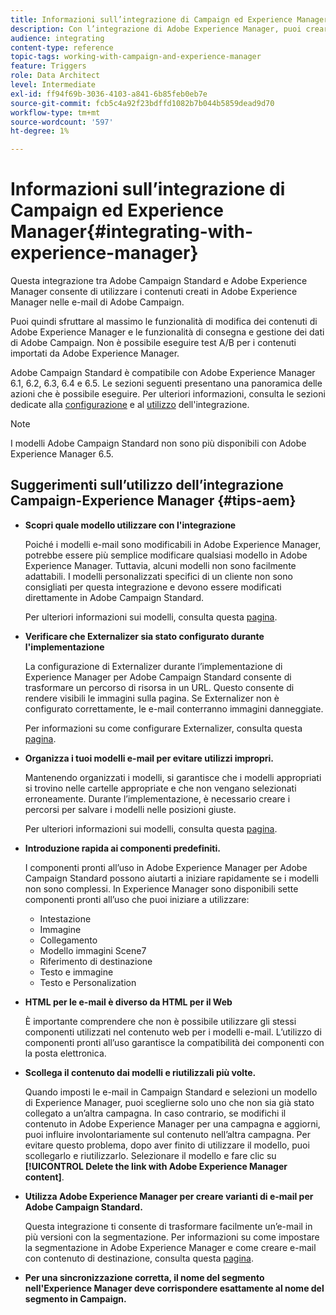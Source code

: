 ```yaml
---
title: Informazioni sull’integrazione di Campaign ed Experience Manager
description: Con l’integrazione di Adobe Experience Manager, puoi creare contenuti direttamente nell’AEM e utilizzarli successivamente in Adobe Campaign.
audience: integrating
content-type: reference
topic-tags: working-with-campaign-and-experience-manager
feature: Triggers
role: Data Architect
level: Intermediate
exl-id: ff94f69b-3036-4103-a841-6b85feb0eb7e
source-git-commit: fcb5c4a92f23bdffd1082b7b044b5859dead9d70
workflow-type: tm+mt
source-wordcount: '597'
ht-degree: 1%

---
```


# Informazioni sull’integrazione di Campaign ed Experience Manager{#integrating-with-experience-manager}

Questa integrazione tra Adobe Campaign Standard e Adobe Experience Manager consente di utilizzare i contenuti creati in Adobe Experience Manager nelle e-mail di Adobe Campaign.

Puoi quindi sfruttare al massimo le funzionalità di modifica dei contenuti di Adobe Experience Manager e le funzionalità di consegna e gestione dei dati di Adobe Campaign. Non è possibile eseguire test A/B per i contenuti importati da Adobe Experience Manager.

Adobe Campaign Standard è compatibile con Adobe Experience Manager 6.1, 6.2, 6.3, 6.4 e 6.5. Le sezioni seguenti presentano una panoramica delle azioni che è possibile eseguire. Per ulteriori informazioni, consulta le sezioni dedicate alla [configurazione](https://experienceleague.adobe.com/docs/experience-manager-65/administering/integration/campaignstandard.html?lang=it) e al [utilizzo](https://experienceleague.adobe.com/docs/experience-manager-65/authoring/aem-adobe-campaign/campaign.html?lang=it) dell&#39;integrazione.

>[!NOTE]
>
> I modelli Adobe Campaign Standard non sono più disponibili con Adobe Experience Manager 6.5.

## Suggerimenti sull’utilizzo dell’integrazione Campaign-Experience Manager {#tips-aem}

* **Scopri quale modello utilizzare con l&#39;integrazione**

  Poiché i modelli e-mail sono modificabili in Adobe Experience Manager, potrebbe essere più semplice modificare qualsiasi modello in Adobe Experience Manager. Tuttavia, alcuni modelli non sono facilmente adattabili. I modelli personalizzati specifici di un cliente non sono consigliati per questa integrazione e devono essere modificati direttamente in Adobe Campaign Standard.

  Per ulteriori informazioni sui modelli, consulta questa [pagina](https://experienceleague.adobe.com/docs/experience-manager-65/developing/platform/templates/templates.html?lang=it).

* **Verificare che Externalizer sia stato configurato durante l&#39;implementazione**

  La configurazione di Externalizer durante l’implementazione di Experience Manager per Adobe Campaign Standard consente di trasformare un percorso di risorsa in un URL. Questo consente di rendere visibili le immagini sulla pagina. Se Externalizer non è configurato correttamente, le e-mail conterranno immagini danneggiate.

  Per informazioni su come configurare Externalizer, consulta questa [pagina](https://experienceleague.adobe.com/docs/experience-manager-65/developing/platform/externalizer.html?lang=it).

* **Organizza i tuoi modelli e-mail per evitare utilizzi impropri.**

  Mantenendo organizzati i modelli, si garantisce che i modelli appropriati si trovino nelle cartelle appropriate e che non vengano selezionati erroneamente. Durante l’implementazione, è necessario creare i percorsi per salvare i modelli nelle posizioni giuste.

  Per ulteriori informazioni sui modelli, consulta questa [pagina](https://experienceleague.adobe.com/docs/experience-manager-65/developing/platform/templates/templates.html?lang=it#template-availability).

* **Introduzione rapida ai componenti predefiniti.**

  I componenti pronti all’uso in Adobe Experience Manager per Adobe Campaign Standard possono aiutarti a iniziare rapidamente se i modelli non sono complessi.
In Experience Manager sono disponibili sette componenti pronti all’uso che puoi iniziare a utilizzare:

   * Intestazione
   * Immagine
   * Collegamento
   * Modello immagini Scene7
   * Riferimento di destinazione
   * Testo e immagine
   * Testo e Personalization

* **HTML per le e-mail è diverso da HTML per il Web**

  È importante comprendere che non è possibile utilizzare gli stessi componenti utilizzati nel contenuto web per i modelli e-mail. L’utilizzo di componenti pronti all’uso garantisce la compatibilità dei componenti con la posta elettronica.

* **Scollega il contenuto dai modelli e riutilizzali più volte.**

  Quando imposti le e-mail in Campaign Standard e selezioni un modello di Experience Manager, puoi sceglierne solo uno che non sia già stato collegato a un’altra campagna. In caso contrario, se modifichi il contenuto in Adobe Experience Manager per una campagna e aggiorni, puoi influire involontariamente sul contenuto nell’altra campagna.
Per evitare questo problema, dopo aver finito di utilizzare il modello, puoi scollegarlo e riutilizzarlo. Selezionare il modello e fare clic su **[!UICONTROL Delete the link with Adobe Experience Manager content]**.

* **Utilizza Adobe Experience Manager per creare varianti di e-mail per Adobe Campaign Standard.**

  Questa integrazione ti consente di trasformare facilmente un’e-mail in più versioni con la segmentazione.
Per informazioni su come impostare la segmentazione in Adobe Experience Manager e come creare e-mail con contenuto di destinazione, consulta questa [pagina](https://experienceleague.adobe.com/docs/experience-manager-65/authoring/aem-adobe-campaign/target-adobe-campaign.html?lang=it#setting-up-segmentation-in-aem).

* **Per una sincronizzazione corretta, il nome del segmento nell&#39;Experience Manager deve corrispondere esattamente al nome del segmento in Campaign.**
